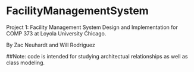 # FacilityManagementSystem
Project 1: Facility Management System Design and Implementation for COMP 373 at Loyola University Chicago.

By Zac Neuhardt and Will Rodriguez 

##Note: code is intended for studying architectual relationships as well as class modeling.
